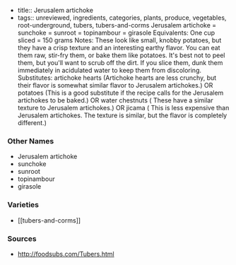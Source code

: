 - title:: Jerusalem artichoke
- tags:: unreviewed, ingredients, categories, plants, produce, vegetables, root-underground, tubers, tubers-and-corms
Jerusalem artichoke = sunchoke = sunroot = topinambour = girasole Equivalents: One cup sliced = 150 grams Notes: These look like small, knobby potatoes, but they have a crisp texture and an interesting earthy flavor. You can eat them raw, stir-fry them, or bake them like potatoes. It's best not to peel them, but you'll want to scrub off the dirt. If you slice them, dunk them immediately in acidulated water to keep them from discoloring. Substitutes: artichoke hearts (Artichoke hearts are less crunchy, but their flavor is somewhat similar flavor to Jerusalem artichokes.) OR potatoes (This is a good substitute if the recipe calls for the Jerusalem artichokes to be baked.) OR water chestnuts ( These have a similar texture to Jerusalem artichokes.) OR jicama ( This is less expensive than Jerusalem artichokes. The texture is similar, but the flavor is completely different.)

### Other Names

* Jerusalem artichoke
* sunchoke
* sunroot
* topinambour
* girasole

### Varieties

* [[tubers-and-corms]]

### Sources
* http://foodsubs.com/Tubers.html
